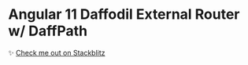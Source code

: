 # Angular 11 Daffodil External Router w/ DaffPath

:sparkles: [Check me out on Stackblitz](https://stackblitz.com/edit/ng11-daffodil-external-router-daff-path)